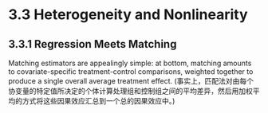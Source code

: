 # 3.3 Heterogeneity and Nonlinearity

## 3.3.1 Regression Meets Matching

Matching estimators are appealingly simple: at bottom, matching amounts to covariate-specific treatment-control comparisons, weighted together to produce a single overall average treatment effect. (事实上，匹配法对由每个协变量的特定值所决定的个体计算处理组和控制组之间的平均差异，然后用加权平均的方式将这些因果效应汇总到一个总的因果效应中。)